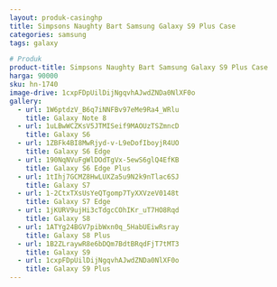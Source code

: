 ```yaml
---
layout: produk-casinghp
title: Simpsons Naughty Bart Samsung Galaxy S9 Plus Case
categories: samsung
tags: galaxy

# Produk
product-title: Simpsons Naughty Bart Samsung Galaxy S9 Plus Case
harga: 90000
sku: hn-1740
image-drive: 1cxpFDpUilDijNgqvhAJwdZNDa0NlXF0o
gallery:
  - url: 1W6ptdzV_B6q7iNNFBv97eMe9Ra4_WRlu
    title: Galaxy Note 8
  - url: 1uLBwWCZKsV5JTMISeif9MAOUzTSZmncD
    title: Galaxy S6
  - url: 1ZBFk4BI8MwRjyd-v-L9eDofIboyjR4UO
    title: Galaxy S6 Edge
  - url: 190NqNVuFgWlDOdTgVx-5ewS6glQ4EfKB
    title: Galaxy S6 Edge Plus
  - url: 1tIhj7GCMZ8HwLUXZa5u9N2k9nTlac6SJ
    title: Galaxy S7
  - url: 1-2CtxTXsUsYeQTgomp7TyXXVzeV0148t
    title: Galaxy S7 Edge
  - url: 1jKURV9ujHi3cTdgcCOhIKr_uT7HO8Rqd
    title: Galaxy S8
  - url: 1ATYg24BGV7pibWxn0q_5HabUEiwRsray
    title: Galaxy S8 Plus
  - url: 1B2ZLraywR8e6bDQm7BdtBRqdFjT7tMT3
    title: Galaxy S9
  - url: 1cxpFDpUilDijNgqvhAJwdZNDa0NlXF0o
    title: Galaxy S9 Plus
---
```

